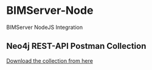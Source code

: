 # BIMServer-Node
BIMServer NodeJS Integration

## Neo4j REST-API Postman Collection
[Download the collection from here](https://www.getpostman.com/collections/1157a49441add1a4a13f)
